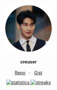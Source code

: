 <p align="center"><a href="https://github.com/creuserr">
  <img src="avatar.png" width="150" height="150" alt="creuser">
</a></p>
<h4 align="center">creuser</h4>
<p align="center">
  <a href="https://github.com/creuserr?tab=repositories">Repo</a>
  &nbsp; &sdot; &nbsp;
  <a href="https://gist.github.com/creuserr">Gist</a>
</p>

<p align="center"><a href="https://github.com/creuserr">
  <img src="https://github-stats-alpha.vercel.app/api?username=creuserr" alt="statistics"></img>
  <img src="https://github-readme-streak-stats.herokuapp.com/?user=creuserr" alt="streaks"></img>
</a></p>
